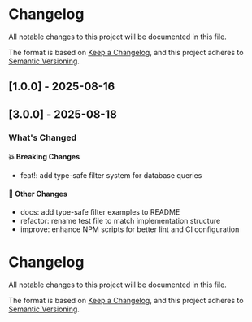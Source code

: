 # Changelog

All notable changes to this project will be documented in this file.

The format is based on [Keep a Changelog](https://keepachangelog.com/en/1.0.0/),
and this project adheres to [Semantic Versioning](https://semver.org/spec/v2.0.0.html).

## [1.0.0] - 2025-08-16
## [3.0.0] - 2025-08-18

### What's Changed

#### 💥 Breaking Changes
- feat!: add type-safe filter system for database queries

#### 🔧 Other Changes
- docs: add type-safe filter examples to README
- refactor: rename test file to match implementation structure
- improve: enhance NPM scripts for better lint and CI configuration

# Changelog

All notable changes to this project will be documented in this file.

The format is based on [Keep a Changelog](https://keepachangelog.com/en/1.0.0/),
and this project adheres to [Semantic Versioning](https://semver.org/spec/v2.0.0.html).

